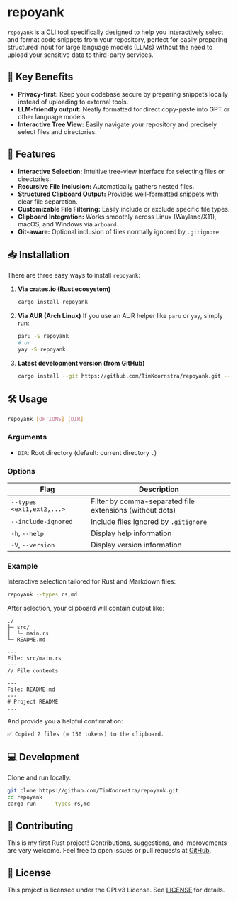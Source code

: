 # repoyank

`repoyank` is a CLI tool specifically designed to help you interactively select and format code snippets from your repository, perfect for easily preparing structured input for large language models (LLMs) without the need to upload your sensitive data to third-party services.

## 🚀 Key Benefits

- **Privacy-first:** Keep your codebase secure by preparing snippets locally instead of uploading to external tools.
- **LLM-friendly output:** Neatly formatted for direct copy-paste into GPT or other language models.
- **Interactive Tree View:** Easily navigate your repository and precisely select files and directories.

## 🎯 Features

- **Interactive Selection:** Intuitive tree-view interface for selecting files or directories.
- **Recursive File Inclusion:** Automatically gathers nested files.
- **Structured Clipboard Output:** Provides well-formatted snippets with clear file separation.
- **Customizable File Filtering:** Easily include or exclude specific file types.
- **Clipboard Integration:** Works smoothly across Linux (Wayland/X11), macOS, and Windows via `arboard`.
- **Git-aware:** Optional inclusion of files normally ignored by `.gitignore`.

## 📥 Installation

There are three easy ways to install `repoyank`:

1. **Via crates.io (Rust ecosystem)**

   ```bash
   cargo install repoyank
   ```

2. **Via AUR (Arch Linux)**
   If you use an AUR helper like `paru` or `yay`, simply run:

   ```bash
   paru -S repoyank
   # or
   yay -S repoyank
   ```

3. **Latest development version (from GitHub)**

   ```bash
   cargo install --git https://github.com/TimKoornstra/repoyank.git --branch main
   ```

## 🛠 Usage

```bash
repoyank [OPTIONS] [DIR]
```

### Arguments

* `DIR`: Root directory (default: current directory `.`)

### Options

| Flag                      | Description                                              |
| ------------------------- | -------------------------------------------------------- |
| `--types <ext1,ext2,...>` | Filter by comma-separated file extensions (without dots) |
| `--include-ignored`       | Include files ignored by `.gitignore`                    |
| `-h`, `--help`            | Display help information                                 |
| `-V`, `--version`         | Display version information                              |

### Example

Interactive selection tailored for Rust and Markdown files:

```bash
repoyank --types rs,md
```

After selection, your clipboard will contain output like:

```
./
├─ src/
│  └─ main.rs
└─ README.md

---
File: src/main.rs
---
// File contents

---
File: README.md
---
# Project README
...
```

And provide you a helpful confirmation:

```
✅ Copied 2 files (≈ 150 tokens) to the clipboard.
```

## 💻 Development

Clone and run locally:

```bash
git clone https://github.com/TimKoornstra/repoyank.git
cd repoyank
cargo run -- --types rs,md
```

## 🤝 Contributing

This is my first Rust project! Contributions, suggestions, and improvements are very welcome. Feel free to open issues or pull requests at [GitHub](https://github.com/TimKoornstra/repoyank).

## 📄 License

This project is licensed under the GPLv3 License. See [LICENSE](LICENSE) for details.

